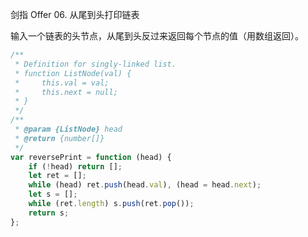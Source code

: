 剑指 Offer 06. 从尾到头打印链表

输入一个链表的头节点，从尾到头反过来返回每个节点的值（用数组返回）。

```javascript
/**
 * Definition for singly-linked list.
 * function ListNode(val) {
 *     this.val = val;
 *     this.next = null;
 * }
 */
/**
 * @param {ListNode} head
 * @return {number[]}
 */
var reversePrint = function (head) {
    if (!head) return [];
    let ret = [];
    while (head) ret.push(head.val), (head = head.next);
    let s = [];
    while (ret.length) s.push(ret.pop());
    return s;
};
```
